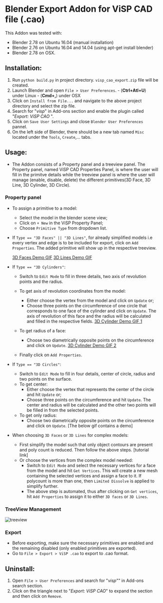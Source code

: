 # Blender Export Addon for ViSP CAD file (.cao)

This Addon was tested with:
- Blender 2.78 on Ubuntu 16.04 (manual installation)
- Blender 2.76 on Ubuntu 16.04 and 14.04 (using apt-get install blender)
- Blender 2.78 on OSX.

## Installation:

  1. Run `python build.py` in project directory. `visp_cao_export.zip` file will be created.
  2. Launch Blender and open `File > User Preferences`.
    - (**Ctrl+Atl+U**) under Linux
    - (**Cmd+,**) under OSX
  3. Click on `Install from File...` and navigate to the above project directory and select the zip file.
  4. Search for "*visp*" in Add-ons section and enable the plugin called "*Export: ViSP CAO* ".
  5. Click on `Save User Settings` and close `Blender User Preferences` pannel.
  6. On the left side of Blender, there should be a new tab named `Misc` located under the `Tools`, `Create`,... tabs.

## Usage:

- The Addon consists of a Property panel and a treeview panel. The Property panel, named ViSP CAD Properties Panel, is where
the user will fill in the primitve details while the treeview panel is where the user will manage (enable, disable, delete) the different primitives(3D Face, 3D Line, 3D Cylinder, 3D Circle).

### Property panel

* To assign a primitive to a model:
    * Select the model in the blender scene view;
    * Click on `+ New` in the ViSP Property Panel;
    * Choose `Primitive Type` from dropdown list.

* If `Type == "3D Faces" || "3D Lines"`, for already simplified models i.e every vertex and edge is to be included for export, click on `Add Properties`. The added primitive will show up in the respective treeview.


    [3D Faces Demo GIF](https://user-images.githubusercontent.com/11690674/27374715-7f85c152-5675-11e7-94d4-0a4591192a3b.gif)
    [3D Lines Demo GIF](https://user-images.githubusercontent.com/11690674/27374720-81d4e410-5675-11e7-883e-762bfc0f2f36.gif)

* If `Type == "3D Cylinders"`:
    * Switch to `Edit Mode` to fill in three details, two axis of revolution points and the radius.
    * To get axis of revolution coordinates from the model:
        * Either choose the vertex from the model and click on `Update` or;
        * Choose three points on the circumference of one circle that corresponds to one face of the cylinder and click on `Update`. The axis of revolution of this face and the radius will be calculated and filled in the respective fields.
        [3D Cylinder Demo GIF 1](https://user-images.githubusercontent.com/11690674/27380499-0d018996-5688-11e7-96f7-60947528495d.gif)
    * To get radius of a face:
        * Choose two diametrically opposite points on the circumference and click on `Update`.
        [3D Cylinder Demo GIF 2](https://user-images.githubusercontent.com/11690674/27380505-0f02a996-5688-11e7-9996-e8101ec771b3.gif)

    * Finally click on `Add Properties`.

* If `Type == "3D Circles"`:
    * Switch to `Edit Mode` to fill in four details, center of circle, radius and two points on the surface.
    * To get center:
        * Either choose the vertex that represents the center of the circle and hit `Update` or;
        * Choose three points on the circumference and hit `Update`. The center and radius will be calculated and the other two points will be filled in from the selected points.
    * To get only radius:
        * Choose two diametrically opposite points on the circumference and click on `Update`.
  [The below gif contains a demo]

* When choosing `3D Faces` or `3D Lines` for complex models:
  * First simplify the model such that only object contours are present and poly count is reduced. Then follow the above steps. [tutorial link]
  * Or choose the vertices from the complex model needed:
    * Switch to `Edit Mode` and select the necessary vertices for a face from the model and hit `Get Vertices`.
      This will create a new mesh containing the selected vertices and assign a face to it. If polycount is more than one, then `Limited Dissolve` is applied to simplify further.
    * The above step is automated, thus after clicking on `Get vertices`, hit `Add Properties` to assign it to either `3D faces` or `3D Lines`.

### TreeView Management

![treeview](https://user-images.githubusercontent.com/11690674/27358411-2ed79f88-561f-11e7-8011-f0406b564477.png)


### Export

* Before exporting, make sure the necessary primitives are enabled and the remaining disabled (only enabled primitives are exported).
* Go to `File > Export > ViSP .cao` to export to .cao format.

## Uninstall:

  1. Open `File > User Preferences` and search for "*visp*"" in Add-ons search section.
  2. Click on the triangle next to "*Export: ViSP CAO*" to expand the section and then click on `Remove`.
